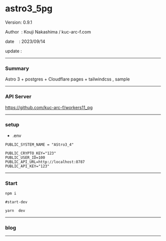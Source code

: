 ﻿# astro3_5pg

 Version: 0.9.1

 Author  : Kouji Nakashima / kuc-arc-f.com

 date    : 2023/09/14

 update  :
***
### Summary

Astro 3 + postgres + Cloudflare pages + tailwindcss , sample

***
### API Server

https://github.com/kuc-arc-f/workers11_pg

***
### setup
* .env

```
PUBLIC_SYSTEM_NAME = "AStro3_4"

PUBLIC_CRYPTO_KEY="123"
PUBLIC_USER_ID=100
PUBLIC_API_URL=http://localhost:8787
PUBLIC_API_KEY="123"
```

***
### Start

```
npm i

#start-dev

yarn  dev
```

***
### blog


***

